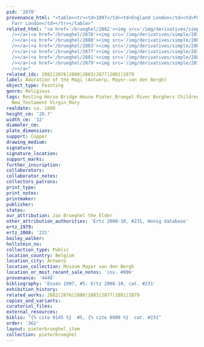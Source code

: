 ```yaml
---
pid: '2878'
provenance_html: "<table><tr><td>1897</td><td>England London</td><td>Purchased from
  Farr London</td></tr></table>"
related_html: "<a href='/brueghel/2882'><img src='/img/derivatives/simple/2882/thumbnail.jpg'
  /></a>|<a href='/brueghel/2876'><img src='/img/derivatives/simple/2876/thumbnail.jpg'
  /></a>|<a href='/brueghel/2880'><img src='/img/derivatives/simple/2880/thumbnail.jpg'
  /></a>|<a href='/brueghel/2883'><img src='/img/derivatives/simple/2883/thumbnail.jpg'
  /></a>|<a href='/brueghel/2877'><img src='/img/derivatives/simple/2877/thumbnail.jpg'
  /></a>|<a href='/brueghel/2881'><img src='/img/derivatives/simple/2881/thumbnail.jpg'
  /></a>|<a href='/brueghel/2879'><img src='/img/derivatives/simple/2879/thumbnail.jpg'
  /></a>"
related_ids: 2882|2876|2880|2883|2877|2881|2879
label: Adoration of the Magi (Antwerp, Mayer-van den Bergh)
object_type: Painting
genre: Religious
tags: Resting Horse Bridge House Pieter_Bruegel River Burghers Children Soldiers Christ
  New_Testament Virgin_Mary
realdate: ca. 1600
height_cm: '20.7'
width_cm: '32'
diameter_cm:
plate_dimensions:
support: Copper
drawing_medium:
signature:
signature_location:
support_marks:
further_inscription:
collaborators:
collaborator_notes:
collectors_patrons:
print_type:
print_notes:
printmaker:
publisher:
states:
our_attribution: Jan Brueghel the Elder
other_attribution_authorities: 'Ertz 2008-10, #231, Honig database'
ertz_1979:
ertz_2008: '231'
bailey_walker:
hollstein_no:
collection_type: Public
location_country: Belgium
location_city: Antwerp
location_collection: Museum Mayer van den Bergh
location_or_most_recent_sale_notes: 'inv. #806'
provenance: '4448'
bibliography: 'Essen 1997, #5; Ertz 2008-10, cat. #231'
exhibition_history:
related_works: 2882|2876|2880|2883|2877|2881|2879
copies_and_variants:
curatorial_files:
external_resources:
biblio: "{% cite 9145 %}  #5, {% cite 8900 %}  cat. #231"
order: '362'
layout: pieterbrueghel_item
collection: pieterbrueghel
---
```

